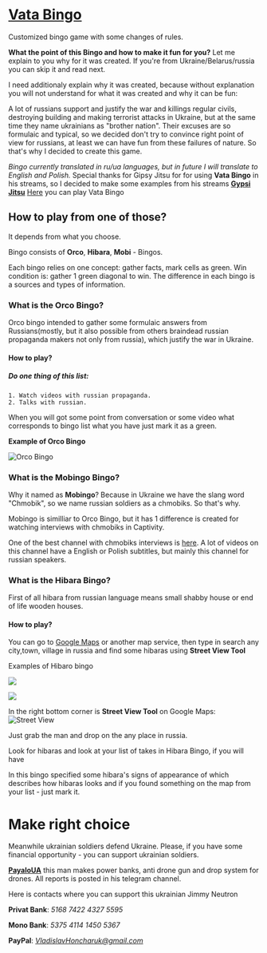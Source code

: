 
# [Vata Bingo](https://toughtcrime.github.io/VataBingo/)

Customized bingo game with some changes of rules. 

**What the point of this Bingo and how to make it fun for you?**
Let me explain to you why for it was created. If you're from Ukraine/Belarus/russia you can skip it and read next. 

I need additionaly explain why it was created, because without explanation you will not understand for what it was created and why it can be fun:

A lot of russians support and justify the war and killings regular civils, destroying building and making terrorist attacks in Ukraine, but at the same time they name ukrainians as "brother nation". Their excuses are so formulaic and typical, so we decided don't try to convince right point of view for russians, at least we can have fun from these failures of nature. So that's why I decided to create this game.

*Bingo currently translated in ru/ua languages, but in future I will translate to English and Polish.*
Special thanks for Gipsy Jitsu for for using **Vata Bingo** in his streams, so I decided to make some examples from his streams **[Gypsi Jitsu](twitch.tv/Gypsy_jitsu/)**
[Here](https://toughtcrime.github.io/VataBingo/) you can play Vata Bingo

## How to play from one of those?
It depends from what you choose. 

Bingo consists of **Orco**, **Hibara**, **Mobi** - Bingos.

Each bingo relies on one concept: gather facts, mark cells as green. Win condition is: gather 1 green diagonal to win. The difference in each bingo is a sources and types of information. 

### What is the Orco Bingo?
Orco bingo intended to gather some formulaic answers from Russians(mostly, but it also possible from others braindead russian propaganda makers not only from russia), which justify the war in Ukraine.

#### How to play?
##### Do one thing of this list:

    1. Watch videos with russian propaganda.
    2. Talks with russian.

   When you will got some point from conversation or some video what corresponds to bingo list what you have just mark it as a green.

**Example of Orco Bingo**

![Orco Bingo](https://lh3.googleusercontent.com/u/0/drive-viewer/AITFw-wRvkuiH5Tqs27MpVo-veNv_fB7tdVl0RIgMdpFfkMNduTa9wksTthzzE78Otmdpfjp4fLxkGYpgZ9RXCocSq145nW36A=w1600-h775)


### What is the Mobingo Bingo? 
Why it named as **Mobingo**?  Because in Ukraine we have the slang word "Chmobik", so we name russian soldiers as a chmobiks. So that's why. 

Mobingo is similliar to Orco Bingo, but it has 1 difference is created for watching interviews with chmobiks in Captivity.

One of the best channel with chmobiks interviews is [here](https://www.youtube.com/@VolodymyrZolkin). A lot of videos on this channel have a English or Polish subtitles, but mainly this channel for russian speakers.

### What is the Hibara Bingo? 

First of all hibara from russian language means small shabby house or end of life wooden houses.


#### How to play?




You can go to [Google Maps](https://www.google.com/maps) or another map service, then type in search any city,town, village in russia and find some hibaras using **Street View Tool**


Examples of Hibaro bingo

[![](https://markdown-videos.vercel.app/youtube/QOTNKPo3XAU)](https://youtu.be/QOTNKPo3XAU)

[![](https://markdown-videos.vercel.app/youtube/yqoPSqqGLCE)](https://youtu.be/yqoPSqqGLCE)


In the right bottom corner is **Street View Tool** on Google Maps:
![Street View](https://lh3.googleusercontent.com/u/0/drive-viewer/AITFw-yivvxJP6byzKtxcaD2pglJRxf_y16FLz9ZZI7b9fnn8xAV5x0ofUsQRUN6jCAX7dQSqVkUruRjcqJotOiaZD1zS-B_Xg=w1600-h775)

Just grab the man and drop on the any place in russia.


Look for hibaras and look at your list of takes in Hibara Bingo, if you will have 

In this bingo specified some hibara's signs of appearance of  which describes how hibaras looks and if you found something on the map from your list - just mark it.




# Make right choice

Meanwhile ukrainian soldiers defend Ukraine. Please, if you have some financial opportunity - you can support ukrainian soldiers.

**[PayaloUA](t.me/payalo_community)** this man makes power banks, anti drone gun and drop system for drones. All reports is posted in his telegram channel.

Here is contacts where you can support this ukrainian Jimmy Neutron 

**Privat Bank**: *5168 7422 4327 5595*

**Mono Bank**: *5375 4114 1450 5367* 

**PayPal**: *VladislavHoncharuk@gmail.com*
